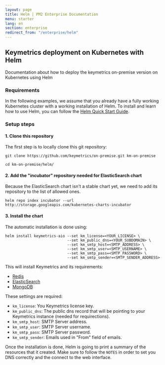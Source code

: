 ```yaml
---
layout: page
title: Helm | PM2 Enterprise Documentation
menu: starter
lang: en
section: enterprise
redirect_from: "/enterprise/helm"
---
```


## Keymetrics deployment on Kubernetes with Helm

Documentation about how to deploy the keymetrics on-premise version on Kubernetes using Helm

### Requirements

In the following examples, we assume that you already have a fully working Kubernetes cluster with a working installation of Helm.
To install and learn how to use Helm, you can follow the [Helm Quick Start Guide](https://docs.helm.sh/using_helm/#quickstart).

### Setup steps

#### 1. Clone this repository

The first step is to locally clone this git repository:

`git clone https://github.com/keymetrics/on-premise.git km-on-premise`

`cd km-on-premise/helm/`

#### 2. Add the "incubator" repository needed for ElasticSearch chart

Because the ElasticSearch chart isn't a stable chart yet, we need to add its repository to the list of allowed ones.

`helm repo index incubator --url http://storage.googleapis.com/kubernetes-charts-incubator`

#### 3. Install the chart

The automatic installation is done using:

```
helm install keymetrics-aio --set km_license=<YOUR_LICENSE> \
                            --set km_public_dns=<YOUR_SUBDOMAIN> \
                            --set km_smtp_host=<SMTP_ADDRESS> \
                            --set km_smtp_user=<SMTP_USERNAME> \
                            --set km_smtp_pass=<SMTP_PASSWORD> \
                            --set km_smtp_sender=<SMTP_SENDER_ADDRESS>
```

This will install Keymetrics and its requirements: 
 - [Redis](https://github.com/kubernetes/charts/tree/master/stable/redis
)
 - [ElasticSearch](https://github.com/kubernetes/charts/tree/master/incubator/elasticsearch)
 - [MongoDB](https://github.com/kubernetes/charts/tree/master/stable/mongodb)

These settings are required:

- `km_license`: You Keymetrics license key.
- `km_public_dns`: The public dns record that will be pointing to your Keymetrics instance (needed for requirections).
- `km_smtp_host`: SMTP Server address.
- `km_smtp_user`: SMTP Server username.
- `km_smtp_pass`: SMTP Server password.
- `km_smtp_sender`: Emails used in "From" field of emails.

Once the installation is done, Helm is going to print a summary of the resources that it created. Make sure to follow the `NOTES` in order to set you DNS correctly and the connect to the web interface.